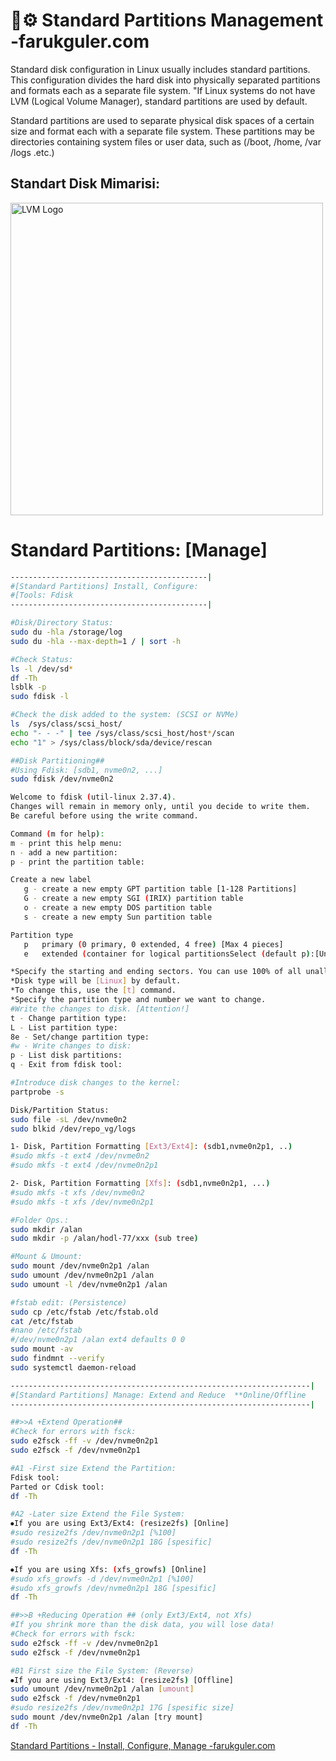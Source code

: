 
# 💾⚙️ Standard Partitions Management -farukguler.com

Standard disk configuration in Linux usually includes standard partitions. This configuration divides the hard disk into physically separated partitions and formats each as a separate file system. "If Linux systems do not have LVM (Logical Volume Manager), standard partitions are used by default.

Standard partitions are used to separate physical disk spaces of a certain size and format each with a separate file system. These partitions may be directories containing system files or user data, such as (/boot, /home, /var /logs .etc.)

## Standart Disk Mimarisi:

<p align="left">
  <img src="https://farukguler.com/assets/post_images/disk-lnx.jpg" alt="LVM Logo" width="500"/>
</p>


# Standard Partitions: [Manage]

```sh
--------------------------------------------|
#[Standard Partitions] Install, Configure:
#[Tools: Fdisk
--------------------------------------------|

#Disk/Directory Status:
sudo du -hla /storage/log
sudo du -hla --max-depth=1 / | sort -h

#Check Status:
ls -l /dev/sd*
df -Th
lsblk -p
sudo fdisk -l

#Check the disk added to the system: (SCSI or NVMe)
ls  /sys/class/scsi_host/
echo "- - -" | tee /sys/class/scsi_host/host*/scan
echo "1" > /sys/class/block/sda/device/rescan

##Disk Partitioning##
#Using Fdisk: [sdb1, nvme0n2, ...]
sudo fdisk /dev/nvme0n2

Welcome to fdisk (util-linux 2.37.4).
Changes will remain in memory only, until you decide to write them.
Be careful before using the write command.

Command (m for help):
m - print this help menu:
n - add a new partition:
p - print the partition table:

Create a new label
   g - create a new empty GPT partition table [1-128 Partitions]
   G - create a new empty SGI (IRIX) partition table
   o - create a new empty DOS partition table
   s - create a new empty Sun partition table

Partition type
   p   primary (0 primary, 0 extended, 4 free) [Max 4 pieces]
   e   extended (container for logical partitionsSelect (default p):[Unlimited]

*Specify the starting and ending sectors. You can use 100% of all unallocated space.
*Disk type will be [Linux] by default.
*To change this, use the [t] command.
*Specify the partition type and number we want to change.
#Write the changes to disk. [Attention!]
t - Change partition type:
L - List partition type:
8e - Set/change partition type:
#w - Write changes to disk:
p - List disk partitions:
q - Exit from fdisk tool:

#Introduce disk changes to the kernel:
partprobe -s

Disk/Partition Status:
sudo file -sL /dev/nvme0n2
sudo blkid /dev/repo_vg/logs

1- Disk, Partition Formatting [Ext3/Ext4]: (sdb1,nvme0n2p1, ..)
#sudo mkfs -t ext4 /dev/nvme0n2
#sudo mkfs -t ext4 /dev/nvme0n2p1

2- Disk, Partition Formatting [Xfs]: (sdb1,nvme0n2p1, ...)
#sudo mkfs -t xfs /dev/nvme0n2
#sudo mkfs -t xfs /dev/nvme0n2p1

#Folder Ops.:
sudo mkdir /alan
sudo mkdir -p /alan/hodl-77/xxx (sub tree)

#Mount & Umount:
sudo mount /dev/nvme0n2p1 /alan
sudo umount /dev/nvme0n2p1 /alan
sudo umount -l /dev/nvme0n2p1 /alan

#fstab edit: (Persistence)
sudo cp /etc/fstab /etc/fstab.old
cat /etc/fstab
#nano /etc/fstab
#/dev/nvme0n2p1 /alan ext4 defaults 0 0
sudo mount -av
sudo findmnt --verify
sudo systemctl daemon-reload
```
```sh
-------------------------------------------------------------------|
#[Standard Partitions] Manage: Extend and Reduce  **Online/Offline
-------------------------------------------------------------------|

##>>A +Extend Operation##
#Check for errors with fsck:
sudo e2fsck -ff -v /dev/nvme0n2p1
sudo e2fsck -f /dev/nvme0n2p1

#A1 -First size Extend the Partition:
Fdisk tool:
Parted or Cdisk tool:
df -Th

#A2 -Later size Extend the File System:
⦁If you are using Ext3/Ext4: (resize2fs) [Online]
#sudo resize2fs /dev/nvme0n2p1 [%100]
#sudo resize2fs /dev/nvme0n2p1 18G [spesific]
df -Th

⦁If you are using Xfs: (xfs_growfs) [Online]
#sudo xfs_growfs -d /dev/nvme0n2p1 [%100]
#sudo xfs_growfs /dev/nvme0n2p1 18G [spesific]
df -Th

##>>B +Reducing Operation ## (only Ext3/Ext4, not Xfs)
#If you shrink more than the disk data, you will lose data!
#Check for errors with fsck:
sudo e2fsck -ff -v /dev/nvme0n2p1
sudo e2fsck -f /dev/nvme0n2p1

#B1 First size the File System: (Reverse)
⦁If you are using Ext3/Ext4: (resize2fs) [Offline]
sudo umount /dev/nvme0n2p1 /alan [umount]
sudo e2fsck -f /dev/nvme0n2p1
#sudo resize2fs /dev/nvme0n2p1 17G [spesific size]
sudo mount /dev/nvme0n2p1 /alan [try mount]
df -Th

```

[Standard Partitions - Install, Configure, Manage -farukguler.com](https://farukguler.com/posts/standard-partitions-install-configure-manage/)

